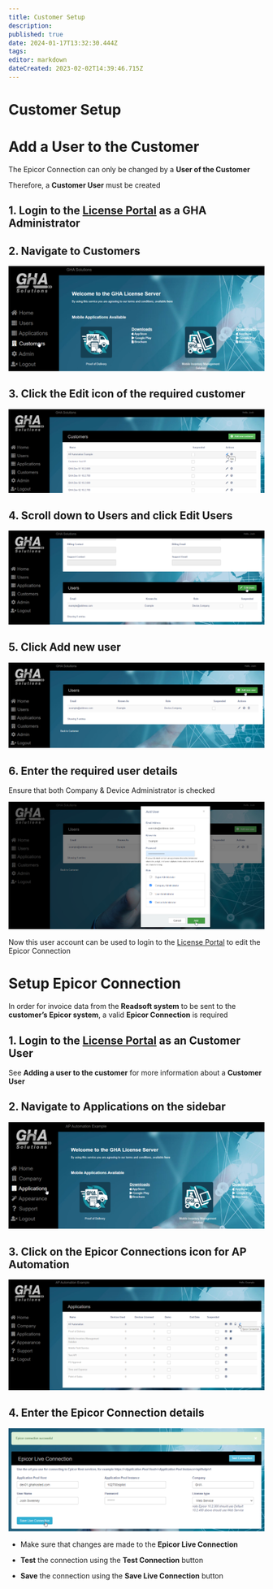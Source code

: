 ```yaml
---
title: Customer Setup
description: 
published: true
date: 2024-01-17T13:32:30.444Z
tags: 
editor: markdown
dateCreated: 2023-02-02T14:39:46.715Z
---
```


# Customer Setup


# Add a User to the Customer



The Epicor Connection can only be changed by a **User of the Customer**

Therefore, a **Customer User** must be created

## 1. Login to the [License Portal](https://mobileapps.ghahosted.com/licenseportal "https://mobileapps.ghahosted.com/licenseportal") as a **GHA Administrator**

## 2. Navigate to **Customers**

![customersetup1.png](/customersetup1.png)

## 3. Click the **Edit icon** of the **required customer**

![customersetup2.png](/customersetup2.png)

## 4. **Scroll down** to **Users** and click **Edit Users**

![customersetup3.pmg.png](/customersetup3.pmg.png)

## 5. Click **Add new user**

![customersetup4.png](/customersetup4.png)

## 6. Enter the required user details

Ensure that both Company & Device Administrator is checked

![configuration5.png](/configuration5.png)

Now this user account can be used to login to the [License Portal](https://mobileapps.ghahosted.com/licenseportal "https://mobileapps.ghahosted.com/licenseportal") to edit the Epicor Connection

# Setup Epicor Connection

In order for invoice data from the **Readsoft system** to be sent to the **customer’s Epicor system**, a valid **Epicor Connection** is required

## 1. Login to the [License Portal](https://mobileapps.ghahosted.com/licenseportal "https://mobileapps.ghahosted.com/licenseportal") as an **Customer User**

See **Adding a user to the customer** for more information about a **Customer User**

## 2. Navigate to **Applications** on the sidebar


![configuration6.png](/configuration6.png)

## 3. Click on the **Epicor Connections icon** for **AP Automation**

![configuration7.png](/configuration7.png)

## 4. Enter the **Epicor Connection** details

![configuration8.png](/configuration8.png)

-   Make sure that changes are made to the **Epicor Live Connection**
    
-   **Test** the connection using the **Test Connection** button
    
-   **Save** the connection using the **Save Live Connection** button